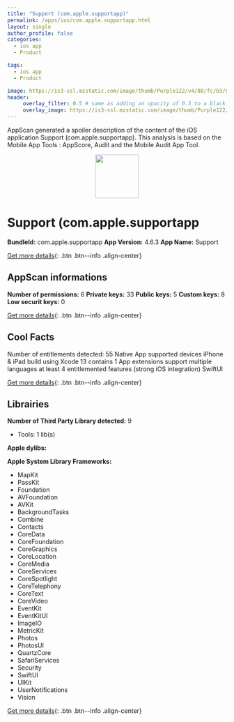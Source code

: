 ```yaml
---
title: "Support (com.apple.supportapp)"
permalink: /apps/ios/com.apple.supportapp.html
layout: single
author_profile: false
categories: 
  - ios app 
  - Product 

tags: 
  - ios app 
  - Product 

image: https://is3-ssl.mzstatic.com/image/thumb/Purple122/v4/88/fc/b3/88fcb3df-0fea-c975-8602-c66448977e91/AppIcon-0-1x_U007emarketing-0-0-0-7-0-0-0-85-220.png/512x512bb.jpg
header: 
     overlay_filter: 0.5 # same as adding an opacity of 0.5 to a black background
     overlay_image: https://is3-ssl.mzstatic.com/image/thumb/Purple122/v4/88/fc/b3/88fcb3df-0fea-c975-8602-c66448977e91/AppIcon-0-1x_U007emarketing-0-0-0-7-0-0-0-85-220.png/512x512bb.jpg
---
```

AppScan generated a spoiler description of the content of the iOS application Support (com.apple.supportapp). This analysis is based on the Mobile App Tools : AppScore, Audit and the Mobile Audit App Tool.

  
  
<div style="text-align: center;"><img src="https://is3-ssl.mzstatic.com/image/thumb/Purple122/v4/88/fc/b3/88fcb3df-0fea-c975-8602-c66448977e91/AppIcon-0-1x_U007emarketing-0-0-0-7-0-0-0-85-220.png/512x512bb.jpg" width="100" height="100"></div>  
  
# Support (com.apple.supportapp

**BundleId:** com.apple.supportapp
**App Version:** 4.6.3
**App Name:** Support


[Get more details](/pricing.html){: .btn .btn--info .align-center}  
  
## AppScan informations 

**Number of permissions:** 6
**Private keys:** 33
**Public keys:** 5
**Custom keys:** 8
**Low securit keys:** 0
  
[Get more details](/pricing.html){: .btn .btn--info .align-center}

## Cool Facts

Number of entitlements detected: 55
Native App
supported devices iPhone & iPad
build using Xcode 13
contains 1 App extensions
support multiple languages
at least 4 entitlemented features (strong iOS integration)
SwiftUI
  
[Get more details](/pricing.html){: .btn .btn--info .align-center}

## Librairies 
**Number of Third Party Library detected:** 9
- Tools: 1 lib(s)

**Apple dylibs:**


**Apple System Library Frameworks:**
- MapKit
- PassKit
- Foundation
- AVFoundation
- AVKit
- BackgroundTasks
- Combine
- Contacts
- CoreData
- CoreFoundation
- CoreGraphics
- CoreLocation
- CoreMedia
- CoreServices
- CoreSpotlight
- CoreTelephony
- CoreText
- CoreVideo
- EventKit
- EventKitUI
- ImageIO
- MetricKit
- Photos
- PhotosUI
- QuartzCore
- SafariServices
- Security
- SwiftUI
- UIKit
- UserNotifications
- Vision


  
[Get more details](/pricing.html){: .btn .btn--info .align-center}

